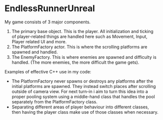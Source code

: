 # EndlessRunnerUnreal

My game consists of 3 major components.
1. The primary base object. This is the player. All initialization and ticking of player-related things are handled here such as Movement, Input, Player related UI and more.
2. The PlatformFactory actor. This is where the scrolling platforms are spawned and handled.
3. The EnemyFactory. This is where enemies are spawned and difficulty is handled. (The more enemies, the more difficult the game gets).

Examples of effective C++ use in my code:
* The PlatformFactory never spawns or destroys any platforms after the initial platforms are spawned. They instead switch places after scrolling outside of camera view. For next turn-in i aim to turn this idea into a proper pooling system using a middle-hand class that handles the pool separately from the PlatformFactory class.
* Separating different areas of player behaviour into different classes, then having the player class make use of those classes when necessary.
